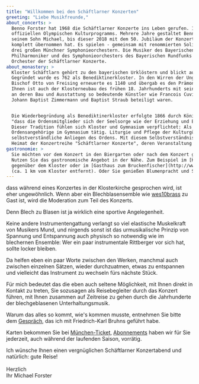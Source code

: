 ```yaml
---
title: "Willkommen bei den Schäftlarner Konzerten"
greeting: "Liebe Musikfreunde,"
about_concerts: >
  Benno Forster hat 1968 die Schäftlarner Konzerte ins Leben gerufen. 1972 war die Konzertreihe Teil des 
  offiziellen Olympischen Kulturprogramms. Mehrere Jahre gestaltet Benno Forster das Programm zusammen mit 
  seinem Sohn Michael, bis dieser 2018 mit dem 50. Jubiläum der Konzertreihe die künstlerische Leitung 
  komplett übernommen hat. Es spielen - gemeinsam mit renommierten Solisten - Instrumentalisten aus den 
  drei großen Münchner Symphonieorchestern. Die Musiker des Bayerischen Staatsorchesters, der Münchner 
  Philharmoniker und des Symphonieorchesters des Bayerischen Rundfunks bilden seit Jahren das traditionelle 
  Orchester der Schäftlarner Konzerte.
about_monastery: >
  Kloster Schäftlarn gehört zu den bayerischen Urklöstern und blickt auf eine lange Geschichte zurück. 
  Gegründet wurde es 762 als Benediktinerkloster. In den Wirren der Ungarnkriege im 10. Jahrhundert ging es unter. 
  Bischof Otto von Freising erneuerte es 1140 und übergab es den Prämonstratensern, die es bis zur Säkularisation 1803 führten. 
  Ihnen ist auch der Klosterneubau des frühen 18. Jahrhunderts mit seiner hervorragenden Rokokokirche zu verdanken, 
  an deren Bau und Ausstattung so bedeutende Künstler wie Francois Cuvillies, Johann Michael Fischer, 
  Johann Baptist Zimmermann und Baptist Straub beteiligt waren.


  Die Wiederbegründung als Benediktinerkloster erfolgte 1866 durch König Ludwig I. mit dem Auftrag, 
  "dass die Ordensmitglieder sich der Seelsorge wie der Erziehung und Bildung der Jugend widmen sollen". 
  Dieser Tradition fühlen sich Kloster und Gymnasium verpflichtet: Als Lehrer und Präfekten sind auch 
  Ordensangehörige im Gymnasium tätig. Liturgie und Pflege der Kulturgüter und der Natur sind darüber hinaus 
  selbstverständliche Anliegen des Ordens. Mit diesem Selbstverständnis ist Kloster Schäftlarn die ideale 
  Heimat der Konzertreihe "Schäftlarner Konzerte", deren Veranstaltung ab 2021 der Verein Schäftlarner Konzerte e.V. übernommen hat.
gastronomie: >
  Sie möchten vor dem Konzert in den Biergarten oder nach dem Konzert gut Essen gehen? 
  Nutzen Sie das gastronomische Angebot in der Nähe. Zum Beispiel im [Kosterbräu Stüberl](http://www.klosterbraeustueberl-schaeftlarn.de/) 
  gegenüber dem Kloster oder im [Gasthaus zum Bruckenfischer](http://www.bruckenfischer.de/) an der Isar 
  (ca. 1 km vom Kloster entfernt). Oder Sie genießen Blumenpracht und Springbrunnen im Prälatengarten.
---
```


dass während eines Konzertes in der Klosterkirche gesprochen wird, ist eher ungewöhnlich. Wenn aber ein Blechblasensemble wie [wes10brass](/programm/2025/#collapse3) zu Gast ist, wird die Moderation zum Teil des Konzerts.

Denn Blech zu Blasen ist ja wirklich eine sportive Angelegenheit.

Keine andere Instrumentengattung verlangt so viel elastische Muskelkraft von Musikers Mund, und nirgends sonst ist das urmusikalische Prinzip von Spannung und Entspannung auch physisch so notwendig wie im blechernen Ensemble: Wer ein paar instrumentale Rittberger vor sich hat, sollte locker bleiben.

Da helfen eben ein paar Worte zwischen den Werken, manchmal auch zwischen einzelnen Sätzen, wieder durchzuatmen, etwas zu entspannen und vielleicht das Instrument zu wechseln fürs nächste Stück.

Für mich bedeutet das die eben auch seltene Möglichkeit, mit Ihnen direkt in Kontakt zu treten, Sie sozusagen als Reisebegleiter durch das Konzert führen, mit Ihnen zusammen auf Zeitreise zu gehen durch die Jahrhunderte der blechgeblasenen Unterhaltungsmusik.

Warum das alles so kommt, wie's kommen musste, entnehmen Sie bitte dem [Gespräch](/interview-michael-forster-wes10brass/), das ich mit Friedrich-Karl Bruhns geführt habe.

Karten bekommen Sie bei [München-Ticket](https://www.muenchenticket.de/event/schaeftlarner-konzerte-2025-31548/), [Abonnements](mailto:kontakt@schaeftlarner-konzerte.de?subject=Abonnementbestellung) haben wir für Sie jederzeit, auch während der laufenden Saison, vorrätig.

Ich wünsche Ihnen einen vergnüglichen Schäftlarner Konzertabend und natürlich: gute Reise!
<br><br>
Herzlich  
Ihr Michael Forster